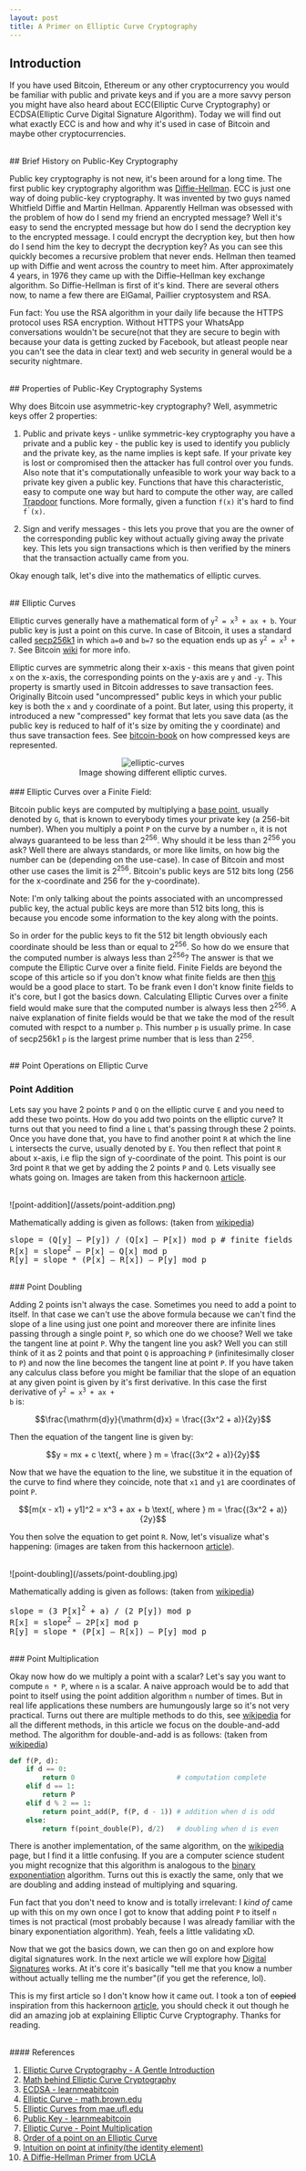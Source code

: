 ```yaml
---
layout: post
title: A Primer on Elliptic Curve Cryptography
---
```

<script type="text/javascript" async
  src="https://cdnjs.cloudflare.com/ajax/libs/mathjax/2.7.5/MathJax.js?config=TeX-MML-AM_CHTML">
</script>

## Introduction

If you have used Bitcoin, Ethereum or any other cryptocurrency you would be familiar with public and private keys and if you are a more savvy
person you might have also heard about ECC(Elliptic Curve Cryptography) or ECDSA(Elliptic Curve Digital Signature Algorithm). Today we will
find out what exactly ECC is and how and why it's used in case of Bitcoin and maybe other cryptocurrencies.

<br>
## Brief History on Public-Key Cryptography

Public key cryptography is not new, it's been around for a long time. The first public key cryptography algorithm was
[Diffie-Hellman](https://cryptography.fandom.com/wiki/Diffie%E2%80%93Hellman_key_exchange). ECC is just one way of doing public-key cryptography.
It was invented by two guys named Whitfield Diffie and Martin Hellman. Apparently Hellman was obsessed with the problem of how do I send my friend
an encrypted message? Well it's easy to send the encrypted message but how do I send the decryption key to the encrypted message. I could encrypt the
decryption key, but then how do I send him the key to decrypt the decryption key? As you can see this quickly becomes a recursive problem that never
ends. Hellman then teamed up with Diffie and went across the country to meet him. After approximately 4 years, in 1976 they came up with the Diffie–Hellman
key exchange algorithm. So Diffie-Hellman is first of it's kind. There are several others now, to name a few there are ElGamal, Paillier cryptosystem and
RSA.

Fun fact: You use the RSA algorithm in your daily life because the HTTPS protocol uses RSA encryption. Without HTTPS your WhatsApp conversations
wouldn't be secure(not that they are secure to begin with because your data is getting zucked by  Facebook, but atleast people near you can't see the data
in clear text) and web security in general would be a security nightmare.

<br>
## Properties of Public-Key Cryptography Systems

Why does Bitcoin use asymmetric-key cryptography? Well, asymmetric keys offer 2 properties:

1. Public and private keys - unlike symmetric-key cryptography you have a private and a public key - the public key is used to identify you publicly
and the private key, as the name implies is kept safe. If your private key is lost or compromised then the attacker has full control over you funds.
Also note that it's computationally unfeasible to work your way back to a private key given a public key. Functions that have this characteristic,
easy to compute one way but hard to compute the other way, are called [Trapdoor](https://cryptography.fandom.com/wiki/Trapdoor_function) functions.
More formally, given a function `f(x)` it's hard to find <code>f<sup>'</sup>(x)</code>.

2. Sign and verify messages - this lets you prove that you are the owner of the corresponding public key without actually giving away the private key.
This lets you sign transactions which is then verified by the miners that the transaction actually came from you.

Okay enough talk, let's dive into the mathematics of elliptic curves.

<br>
## Elliptic Curves

Elliptic curves generally have a mathematical form of <code>y<sup>2</sup> = x<sup>3</sup> + ax + b</code>. Your public key is just a point on this curve.
In case of Bitcoin, it uses a standard called [secp256k1](https://www.secg.org/sec2-v2.pdf) in which `a=0` and `b=7` so the equation ends up as
<code>y<sup>2</sup> = x<sup>3</sup> + 7</code>. See Bitcoin [wiki](https://en.bitcoin.it/wiki/Secp256k1) for more info.

Elliptic curves are symmetric along their x-axis - this means that given point `x` on the x-axis, the corresponding points on the y-axis are `y` and `-y`.
This property is smartly used in Bitcoin addresses to save transaction fees. Originally Bitcoin used "uncompressed" public keys in which your public key
is both the `x` and `y` coordinate of a point. But later, using this property, it introduced a new "compressed" key format that lets you save data (as
the public key is reduced to half of it's size by omiting the y coordinate) and thus save transaction fees. See
[bitcoin-book](https://github.com/bitcoinbook/bitcoinbook/blob/develop/ch04.asciidoc#compressed-public-keys) on how compressed keys are represented.

<center>
    <img src="/assets/elliptic-curves.jpg" alt="elliptic-curves" />
    <figcaption>Image showing different elliptic curves.</figcaption>
</center>

<br>
### Elliptic Curves over a Finite Field:

Bitcoin public keys are computed by multiplying a [base point](https://en.bitcoin.it/wiki/Secp256k1#Technical_details), usually denoted by `G`, that is known
to everybody times your private key (a 256-bit number). When you multiply a point `P` on the curve by a number `n`, it is not always guaranteed to be less
than 2<sup>256</sup>. Why should it be less than 2<sup>256 </sup> you ask? Well there are always standards, or more like limits, on how big the number can be
(depending on the use-case). In case of Bitcoin and most other use cases the limit is 2<sup>256</sup>. Bitcoin's public keys are 512 bits long (256 for the
x-coordinate and 256 for the y-coordinate).

Note: I'm only talking about the points associated with an uncompressed public key, the actual public keys are more than 512 bits long, this is because you
encode some information to the key along with the points.

So in order for the public keys to fit the 512 bit length obviously each coordinate should be less than or equal to 2<sup>256</sup>. So how do we ensure
that the computed number is always less than 2<sup>256</sup>? The answer is that we compute the Elliptic Curve over a finite field. Finite Fields are beyond
the scope of this article so if you don't know what finite fields are then [this](https://www.youtube.com/watch?v=ColSUxhpn6A) would be a good place to start.
To be frank even I don't know finite fields to it's core, but I got the basics down. Calculating Elliptic Curves over a finite field would make sure that the
computed number is always less then 2<sup>256</sup>. A naive explanation of finite fields would be that we take the mod of the result comuted with respct to
a number `p`. This number `p` is usually prime. In case of secp256k1 `p` is the largest prime number that is less than 2<sup>256</sup>.


<br>
## Point Operations on Elliptic Curve

### Point Addition

Lets say you have 2 points `P` and `Q` on the elliptic curve `E` and you need to add these two points. How do you add two points on the elliptic curve? It
turns out that you need to find a line `L` that's passing through these 2 points. Once you have done that, you have to find another point `R` at which the
line `L` intersects the curve, usually denoted by `E`. You then reflect that point `R` about x-axis, i.e flip the sign of y-coordinate of the point. This
point is our 3rd point `R` that we get by adding the 2 points `P` and `Q`. Lets visually see whats going on. Images are taken from this hackernoon
[article](https://hackernoon.com/what-is-the-math-behind-elliptic-curve-cryptography-f61b25253da3).

<br>
![point-addition](/assets/point-addition.png)

Mathematically adding is given as follows: (taken from [wikipedia](https://en.wikipedia.org/wiki/Elliptic_curve_point_multiplication#Point_addition))
<pre>
slope = (Q[y] – P[y]) / (Q[x] – P[x]) mod p # finite fields
R[x] = slope<sup>2</sup> – P[x] – Q[x] mod p
R[y] = slope * (P[x] – R[x]) – P[y] mod p
</pre>

<br>
### Point Doubling

Adding 2 points isn't always the case. Sometimes you need to add a point to itself. In that case we can't use the above formula because we can't find the slope
of a line using just one point and moreover there are infinite lines passing through a single point `P`, so which one do we choose? Well we take the tangent line at
point `P`. Why the tangent line you ask? Well you can still think of it as 2 points and that point `Q` is approaching `P` (infinitesimally closer to `P`) and now the
line becomes the tangent line at point `P`. If you have taken any calculus class before you might be familiar that the slope of an equation at any given point
is given by it's first derivative. In this case the first derivative of <code>y<sup>2</sup> = x<sup>3</sup> + ax + b</code> is:

$$\frac{\mathrm{d}y}{\mathrm{d}x} = \frac{(3x^2 + a)}{2y}$$

Then the equation of the tangent line is given by:

$$y = mx + c \text{, where } m = \frac{(3x^2 + a)}{2y}$$

Now that we have the equation to the line, we substitue it in the equation of the curve to find where they coincide, note that `x1` and `y1` are coordinates of point `P`.

$$[m(x - x1) + y1]^2 = x^3 + ax + b \text{, where } m = \frac{(3x^2 + a)}{2y}$$

You then solve the equation to get point `R`. Now, let's visualize what's happening: (images are taken from this hackernoon
[article](https://hackernoon.com/what-is-the-math-behind-elliptic-curve-cryptography-f61b25253da3)).

<br>
![point-doubling](/assets/point-doubling.jpg)

Mathematically adding is given as follows: (taken from [wikipedia](https://en.wikipedia.org/wiki/Elliptic_curve_point_multiplication#Point_addition))
<pre>
slope = (3 P[x]<sup>2</sup> + a) / (2 P[y]) mod p
R[x] = slope<sup>2</sup> – 2P[x] mod p
R[y] = slope * (P[x] – R[x]) – P[y] mod p
</pre>

<br>
### Point Multiplication

Okay now how do we multiply a point with a scalar? Let's say you want to compute `n * P`, where `n` is a scalar. A naive approach would be to add that point to
itself using the point addition algorithm `n` number of times. But in real life applications these numbers are humungously large so it's not very practical.
Turns out there are multiple methods to do this, see [wikipedia](https://en.wikipedia.org/wiki/Elliptic_curve_point_multiplication#Point_multiplication) for all
the different methods, in this article we focus on the double-and-add method. The algorithm for double-and-add is as follows:
(taken from [wikipedia](https://en.wikipedia.org/wiki/Elliptic_curve_point_multiplication#Point_multiplication))

```python
def f(P, d):
    if d == 0:
        return 0                         # computation complete
    elif d == 1:
        return P
    elif d % 2 == 1:
        return point_add(P, f(P, d - 1)) # addition when d is odd
    else:
        return f(point_double(P), d/2)   # doubling when d is even
```
There is another implementation, of the same algorithm, on the [wikipedia](https://en.wikipedia.org/wiki/Elliptic_curve_point_multiplication#Point_multiplication) page,
but I find it a little confusing.  If you are a computer science student you might recognize that this algorithm is analogous to the
[binary exponentiation](https://cp-algorithms.com/algebra/binary-exp.html) algorithm. Turns out this is exactly the same, only that we are doubling and adding instead
of multiplying and squaring.

Fun fact that you don't need to know and is totally irrelevant: I _kind of_ came up with this on my own once I got to know that adding point `P` to itself `n` times
is not practical (most probably because I was already familiar with the binary exponentiation algorithm). Yeah, feels a little validating xD.

Now that we got the basics down, we can then go on and explore how digital signatures work. In the next article we will explore how
[Digital Signatures](https://en.wikipedia.org/wiki/Digital_signature) works. At it's core it's basically "tell me that you know a number without actually telling me
the number"(if you get the reference, lol).

This is my first article so I don't know how it came out. I took a ton of ~~copied~~ inspiration from this hackernoon
[article](https://hackernoon.com/what-is-the-math-behind-elliptic-curve-cryptography-f61b25253da3), you should check it out though he did an amazing job at explaining
Elliptic Curve Cryptography. Thanks for reading.

<br>
#### References

1. [Elliptic Curve Cryptography - A Gentle Introduction](https://andrea.corbellini.name/2015/05/17/elliptic-curve-cryptography-a-gentle-introduction)
2. [Math behind Elliptic Curve Cryptography](https://hackernoon.com/what-is-the-math-behind-elliptic-curve-cryptography-f61b25253da3)
3. [ECDSA - learnmeabitcoin](https://learnmeabitcoin.com/technical/ecdsa#creating-a-public-key)
4. [Elliptic Curve - math.brown.edu](https://www.math.brown.edu/johsilve/Presentations/WyomingEllipticCurve.pdf)
5. [Elliptic Curves from mae.ufl.edu](https://mae.ufl.edu/~uhk/elliptic-curves.pdf)
6. [Public Key - learnmeabitcoin](https://learnmeabitcoin.com/technical/public-key)
7. [Elliptic Curve - Point Multiplication](https://en.wikipedia.org/wiki/Elliptic_curve_point_multiplication)
8. [Order of a point on an Elliptic Curve](https://math.stackexchange.com/questions/704202/order-of-a-point-on-an-elliptic-curve)
9. [Intuition on point at infinity(the identity element)](https://math.stackexchange.com/questions/13763/elliptic-curves-and-points-at-infinity)
10. [A Diffie-Hellman Primer from UCLA](https://www.math.ucla.edu/~baker/40/handouts/rev_DH/node1.html)
